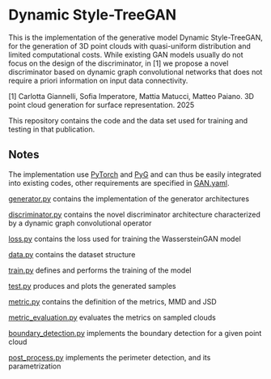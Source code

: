# Dynamic Style-TreeGAN

This is the implementation of the generative model Dynamic Style-TreeGAN, for the generation of 3D point clouds with
quasi-uniform distribution and limited computational costs.
While existing GAN models usually do not focus on the design of the discriminator, in [1] we propose a novel
discriminator based on dynamic graph convolutional networks that does not require a priori information on input data
connectivity.

[1] Carlotta Giannelli, Sofia Imperatore, Mattia Matucci, Matteo Paiano. 3D point cloud generation for surface
representation. 2025

This repository contains the code and the data set used for training and testing in that publication.

## Notes

The implementation use [PyTorch](https://pytorch.org/) and [PyG](https://pyg.org/) and can thus be easily
integrated into existing codes, other requirements are specified in [GAN.yaml](GAN.yaml).

[generator.py](generator.py) contains the implementation of the generator architectures

[discriminator.py](discriminator.py) contains the novel discriminator architecture characterized by a dynamic graph
convolutional operator

[loss.py](loss.py) contains the loss used for training the WassersteinGAN model

[data.py](data.py) contains the dataset structure

[train.py](train.py) defines and performs the training of the model

[test.py](test.py) produces and plots the generated samples

[metric.py](metric.py) contains the definition of the metrics, MMD and JSD

[metric_evaluation.py](metric_evaluation.py) evaluates the metrics on sampled clouds

[boundary_detection.py](boundary_detection.py) implements the boundary detection for a given point cloud

[post_process.py](post_process.py) implements the perimeter detection, and its parametrization
